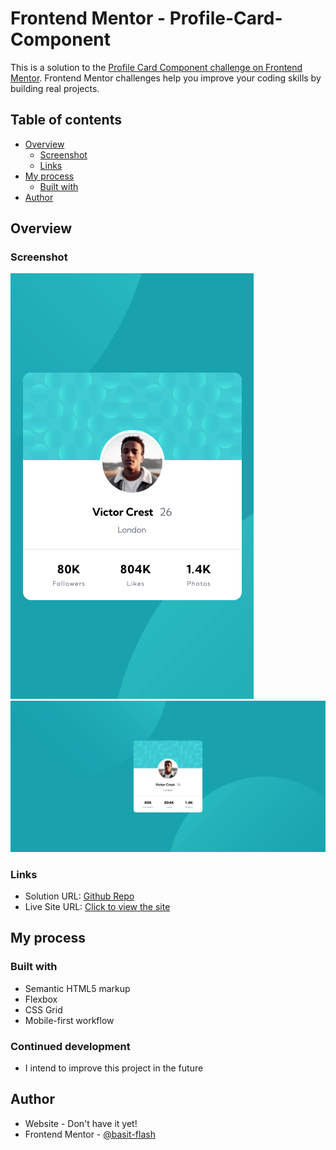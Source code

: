 # Frontend Mentor - Profile-Card-Component

This is a solution to the [Profile Card Component challenge on Frontend Mentor](https://www.frontendmentor.io/challenges/profile-card-component-cfArpWshJ). 
Frontend Mentor challenges help you improve your coding skills by building real projects.

## Table of contents

- [Overview](#overview)
  - [Screenshot](#screenshot)
  - [Links](#links)
- [My process](#my-process)
  - [Built with](#built-with)
- [Author](#author)

## Overview

### Screenshot

![](./screenshots/mobile-design.png)
![](./screenshots/desktop-design.png)

### Links

- Solution URL: [Github Repo](https://github.com/basitkorai/profile-card-component-main)
- Live Site URL: [Click to view the site](https://basitkorai.github.io/profile-card-component-main/)

## My process

### Built with

- Semantic HTML5 markup
- Flexbox
- CSS Grid
- Mobile-first workflow

### Continued development
- I intend to improve this project in the future

## Author

- Website - Don't have it yet!
- Frontend Mentor - [@basit-flash](https://www.frontendmentor.io/profile/basit-flash)
